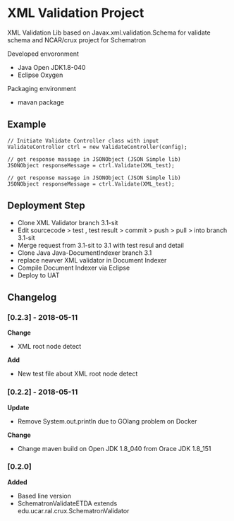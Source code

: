# XML Validation Project

XML Validation Lib based on Javax.xml.validation.Schema for validate schema and NCAR/crux project for Schematron


Developed envoronment
- Java Open JDK1.8-040
- Eclipse Oxygen 

Packaging environment
- mavan package 


## Example 
    // Initiate Validate Controller class with input 
    ValidateController ctrl = new ValidateController(config);
    
    // get response massage in JSONObject (JSON Simple lib)
    JSONObject responseMessage = ctrl.Validate(XML_test);
    
    // get response massage in JSONObject (JSON Simple lib)
    JSONObject responseMessage = ctrl.Validate(XML_test);
    
## Deployment Step 
- Clone XML Validator branch 3.1-sit 
- Edit sourcecode > test , test result > commit > push > pull > into branch 3.1-sit
- Merge request from 3.1-sit to 3.1 with test resul and detail
- Clone Java Java-DocumentIndexer branch 3.1 
- replace newver XML validator in Document Indexer 
- Compile Document Indexer via Eclipse
- Deploy to UAT 
    


## Changelog

### [0.2.3] - 2018-05-11
**Change** 
- XML root node detect

**Add**
- New test file about XML root node detect 

### [0.2.2] - 2018-05-11
**Update** 
- Remove System.out.println due to GOlang problem on Docker

**Change**
- Change maven build on Open JDK 1.8_040 from Orace JDK 1.8_151

### [0.2.0] 
**Added** 
- Based line version
- SchematronValidateETDA extends edu.ucar.ral.crux.SchematronValidator 
